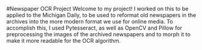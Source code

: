 #Newspaper OCR Project
Welcome to my project! I worked on this to be applied to the Michigan Daily, to be used to reformat old newspapers in the archives into the more modern format we use for online media. To accomplish this, I used Pytesseract, as well as OpenCV and Pillow for preprocessing the images of the archived newspapers and to morph it to make it more readable for the OCR algorithm. 
